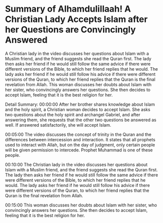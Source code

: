 # Summary of Alhamdulillaah! A Christian Lady Accepts Islam after her Questions are Convincingly Answered

A Christian lady in the video discusses her questions about Islam with a Muslim friend, and the friend suggests she read the Quran first. The lady then asks her friend if he would still follow the same advice if there were different versions of the Bible, to which her friend replies that he would. The lady asks her friend if he would still follow his advice if there were different versions of the Quran, to which her friend replies that the Quran is the final revelation from Allah. This woman discusses her doubts about Islam with her sister, who convincingly answers her questions. She then decides to accept Islam, feeling that it is the best religion for her.

Detail Summary: 
00:00:00
After her brother shares knowledge about Islam and the holy spirit, a Christian woman decides to accept Islam. She asks two questions about the holy spirit and archangel Gabriel, and after answering them, she requests that the other two questions be answered as well. If answered satisfactorily, she will accept Islam.

00:05:00
The video discusses the concept of trinity in the Quran and the differences between intercession and interaction. It states that all prophets used to interact with Allah, but on the day of judgment, only certain people will be given permission to intercede. Prophet Muhammad is one of these people.

00:10:00
The Christian lady in the video discusses her questions about Islam with a Muslim friend, and the friend suggests she read the Quran first. The lady then asks her friend if he would still follow the same advice if there were different versions of the Bible, to which her friend replies that he would. The lady asks her friend if he would still follow his advice if there were different versions of the Quran, to which her friend replies that the Quran is the final revelation from Allah.

00:15:00
This woman discusses her doubts about Islam with her sister, who convincingly answers her questions. She then decides to accept Islam, feeling that it is the best religion for her.


